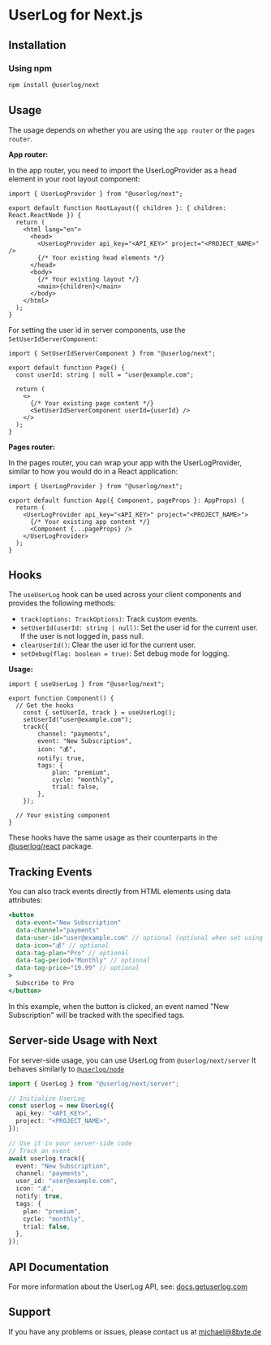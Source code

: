 # UserLog for Next.js

## Installation

### Using npm

```bash
npm install @userlog/next
```

## Usage

The usage depends on whether you are using the `app router` or the `pages router`.

**App router:**

In the app router, you need to import the UserLogProvider as a head element in your root layout component:

```tsx
import { UserLogProvider } from "@userlog/next";

export default function RootLayout({ children }: { children: React.ReactNode }) {
  return (
    <html lang="en">
      <head>
        <UserLogProvider api_key="<API_KEY>" project="<PROJECT_NAME>" />
        {/* Your existing head elements */}
      </head>
      <body>
        {/* Your existing layout */}
        <main>{children}</main>
      </body>
    </html>
  );
}
```

For setting the user id in server components, use the `SetUserIdServerComponent`:

```tsx
import { SetUserIdServerComponent } from "@userlog/next";

export default function Page() {
  const userId: string | null = "user@example.com";

  return (
    <>
      {/* Your existing page content */}
      <SetUserIdServerComponent userId={userId} />
    </>
  );
}
```

**Pages router:**

In the pages router, you can wrap your app with the UserLogProvider, similar to how you would do in a React application:

```tsx
import { UserLogProvider } from "@userlog/next";

export default function App({ Component, pageProps }: AppProps) {
  return (
    <UserLogProvider api_key="<API_KEY>" project="<PROJECT_NAME>">
      {/* Your existing app content */}
      <Component {...pageProps} />
    </UserLogProvider>
  );
}
```

## Hooks

The `useUserLog` hook can be used across your client components and provides the following methods:

- `track(options: TrackOptions)`: Track custom events.
- `setUserId(userId: string | null)`: Set the user id for the current user. If the user is not logged in, pass null.
- `clearUserId()`: Clear the user id for the current user.
- `setDebug(flag: boolean = true)`: Set debug mode for logging.

**Usage:**

```tsx
import { useUserLog } from "@userlog/next";

export function Component() {
  // Get the hooks
    const { setUserId, track } = useUserLog();
    setUserId("user@example.com");
    track({
        channel: "payments",
        event: "New Subscription",
        icon: "💰",
        notify: true,
        tags: {
            plan: "premium",
            cycle: "monthly",
            trial: false,
        },
    });

  // Your existing component
}
```

These hooks have the same usage as their counterparts in the [@userlog/react](https://www.npmjs.com/package/@userlog/react) package.

## Tracking Events

You can also track events directly from HTML elements using data attributes:

```jsx
<button
  data-event="New Subscription"
  data-channel="payments"
  data-user-id="user@example.com" // optional (optional when set using setUserId)
  data-icon="💰" // optional
  data-tag-plan="Pro" // optional
  data-tag-period="Monthly" // optional
  data-tag-price="19.99" // optional
>
  Subscribe to Pro
</button>
```

In this example, when the button is clicked, an event named "New Subscription" will be tracked with the specified tags.

## Server-side Usage with Next

For server-side usage, you can use UserLog from `@userlog/next/server` It behaves similarly to [`@userlog/node`](https://www.npmjs.com/package/@userlog/node)

```typescript
import { UserLog } from "@userlog/next/server";

// Initialize UserLog
const userlog = new UserLog({
  api_key: "<API_KEY>",
  project: "<PROJECT_NAME>",
});

// Use it in your server-side code
// Track an event
await userlog.track({
  event: "New Subscription",
  channel: "payments",
  user_id: "user@example.com",
  icon: "💰",
  notify: true,
  tags: {
    plan: "premium",
    cycle: "monthly",
    trial: false,
  },
});
```

## API Documentation

For more information about the UserLog API, see: [docs.getuserlog.com](https://docs.getuserlog.com)

## Support

If you have any problems or issues, please contact us at [michael@8byte.de](mailto:michael@8byte.de)
